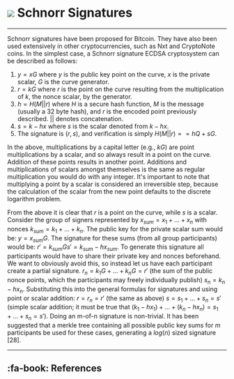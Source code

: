 # <img class="dcr-icon" src="/img/dcr-icons/Code.svg" /> Schnorr Signatures 

---

Schnorr signatures have been proposed for Bitcoin. They have also been used extensively in other cryptocurrencies, such as Nxt and CryptoNote coins. In the simplest case, a Schnorr signature ECDSA cryptosystem can be described as follows:

1. $y = xG$ where $y$ is the public key point on the curve, $x$ is the private scalar, $G$ is the curve generator.
2. $r = kG$ where $r$ is the point on the curve resulting from the multiplication of $k$, the nonce scalar, by the generator.
3. $h = H(M || r)$ where $H$ is a secure hash function, $M$ is the message (usually a 32 byte hash), and $r$ is the encoded point previously described. $||$ denotes concatenation.
4. $s = k - hx$ where $s$ is the scalar denoted from $k - hx$.
5. The signature is $(r,s)$, and verification is simply $H(M || r) == hQ + sG$.

In the above, multiplications by a capital letter (e.g., $kG$) are point multiplications by a scalar, and so always result in a point on the curve. Addition of these points results in another point. Additions and multiplications of scalars amongst themselves is the same as regular multiplication you would do with any integer. It's important to note that multiplying a point by a scalar is considered an irreversible step, because the calculation of the scalar from the new point defaults to the discrete logarithm problem.

From the above it is clear that $r$ is a point on the curve, while $s$ is a scalar. Consider the group of signers represented by $x_{sum} = x_1 + ... + x_n$ with nonces $k_{sum} = k_1 + ... + k_n$. The public key for the private scalar sum would be: $y = x_{sum} G$. The signature for these sums (from all group participants) would be: $r' = k_{sum} G s' = k_{sum} - h x_{sum}$. To generate this signature all participants would have to share their private key and nonces beforehand. We want to obviously avoid this, so instead let us have each participant create a partial signature. $r_n = k_1 G + ... + k_n G = r'$ (the sum of the public nonce points, which the participants may freely individually publish) $s_n = k_n - h x_n$. Substituting this into the general formulas for signatures and using point or scalar addition: $r = r_n = r'$ (the same as above) $s = s_1 + ... + s_n = s'$ (simple scalar addition; it must be true that $(k_1 - h x_1) + ... + (k_n - h x_n) = s_1 + ... + s_n = s')$. Doing an m-of-n signature is non-trivial. It has been suggested that a merkle tree containing all possible public key sums for $m$ participants be used for these cases, generating a $log(n)$ sized signature [28].

---

## :fa-book: References

[^1]: Wuille P. 2015. [Tree signatures: Multisig on steroids using tree signatures](https://decred.org/research/wuille2015.pdf).
